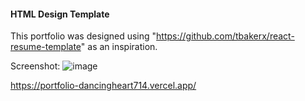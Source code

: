 #### HTML Design Template
This portfolio was designed using "https://github.com/tbakerx/react-resume-template" as an inspiration.


Screenshot:
![image](https://user-images.githubusercontent.com/74308960/136673250-02746cfa-7aa6-4845-b4bc-5c607425b1af.png)

https://portfolio-dancingheart714.vercel.app/
